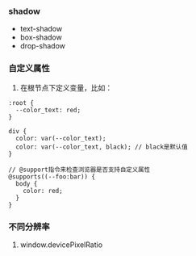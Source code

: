 ### shadow
+ text-shadow
+ box-shadow
+ drop-shadow

### 自定义属性
1. 在根节点下定义变量，比如：
```
:root {
  --color_text: red;
}

div {
  color: var(--color_text);
  color: var(--color_text, black); // black是默认值
}

// @support指令来检查浏览器是否支持自定义属性
@supports((--foo:bar)) {
  body {
    color: red;
  }
}
```

### 不同分辨率
1. window.devicePixelRatio